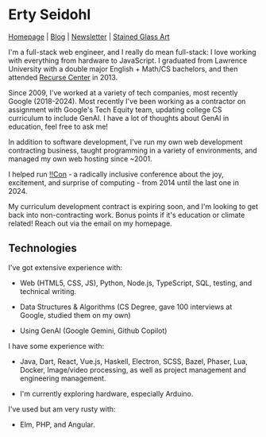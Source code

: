 # Erty Seidohl

[Homepage](https://erty.me) | [Blog](https://organicdonut.com) | [Newsletter](https://erty.me/newsletter) |  [Stained Glass Art](http://solidarityglassworks.com)

I'm a full-stack web engineer, and I really do mean full-stack: I love working with everything from hardware to JavaScript. I graduated from Lawrence University with a double major English + Math/CS bachelors, and then attended [Recurse Center](https://recurse.com) in 2013. 

Since 2009, I've worked at a variety of tech companies, most recently Google (2018-2024). Most recently I've been working as a contractor on assignment with Google's Tech Equity team, updating college CS curriculum to include GenAI. I have a lot of thoughts about GenAI in education, feel free to ask me!

In addition to software development, I've run my own web development contracting business, taught programming in a variety of environments, and managed my own web hosting since ~2001.

I helped run [!!Con](https://bangbangcon) - a radically inclusive conference about the joy, excitement, and surprise of computing - from 2014 until the last one in 2024.

My curriculum development contract is expiring soon, and I'm looking to get back into non-contracting work. Bonus points if it's education or climate related! Reach out via the email on my homepage.

## Technologies

I've got extensive experience with:

* Web (HTML5, CSS, JS), Python, Node.js, TypeScript, SQL, testing, and technical writing.

* Data Structures & Algorithms (CS Degree, gave 100 interviews at Google, studied them on my own)

* Using GenAI (Google Gemini, Github Copilot) 

I have some experience with:

* Java, Dart, React, Vue.js, Haskell, Electron, SCSS, Bazel, Phaser, Lua, Docker, Image/video processing, as well as project management and engineering management.

* I'm currently exploring hardware, especially Arduino.

I've used but am very rusty with:

* Elm, PHP, and Angular.
